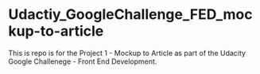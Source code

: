 # Udactiy_GoogleChallenge_FED_mockup-to-article

This is repo is for the Project 1 - Mockup to Article as part of the Udacity Google Challenege - Front End Development.

